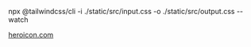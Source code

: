npx @tailwindcss/cli -i ./static/src/input.css -o ./static/src/output.css --watch

[heroicon.com](https://heroicons.com/)


